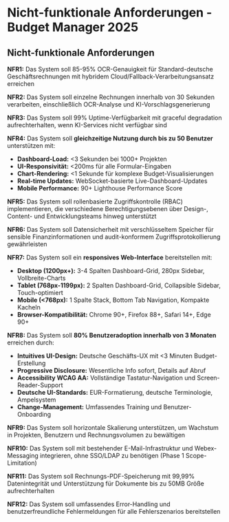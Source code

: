 # Nicht-funktionale Anforderungen - Budget Manager 2025

## Nicht-funktionale Anforderungen

**NFR1:** Das System soll 85-95% OCR-Genauigkeit für Standard-deutsche Geschäftsrechnungen mit hybridem Cloud/Fallback-Verarbeitungsansatz erreichen

**NFR2:** Das System soll einzelne Rechnungen innerhalb von 30 Sekunden verarbeiten, einschließlich OCR-Analyse und KI-Vorschlagsgenerierung

**NFR3:** Das System soll 99% Uptime-Verfügbarkeit mit graceful degradation aufrechterhalten, wenn KI-Services nicht verfügbar sind

**NFR4:** Das System soll **gleichzeitige Nutzung durch bis zu 50 Benutzer** unterstützen mit:
- **Dashboard-Load:** <3 Sekunden bei 1000+ Projekten
- **UI-Responsivität:** <200ms für alle Formular-Eingaben
- **Chart-Rendering:** <1 Sekunde für komplexe Budget-Visualisierungen
- **Real-time Updates:** WebSocket-basierte Live-Dashboard-Updates
- **Mobile Performance:** 90+ Lighthouse Performance Score

**NFR5:** Das System soll rollenbasierte Zugriffskontrolle (RBAC) implementieren, die verschiedene Berechtigungsebenen über Design-, Content- und Entwicklungsteams hinweg unterstützt

**NFR6:** Das System soll Datensicherheit mit verschlüsseltem Speicher für sensible Finanzinformationen und audit-konformem Zugriffsprotokollierung gewährleisten

**NFR7:** Das System soll ein **responsives Web-Interface** bereitstellen mit:
- **Desktop (1200px+):** 3-4 Spalten Dashboard-Grid, 280px Sidebar, Vollbreite-Charts
- **Tablet (768px-1199px):** 2 Spalten Dashboard-Grid, Collapsible Sidebar, Touch-optimiert
- **Mobile (<768px):** 1 Spalte Stack, Bottom Tab Navigation, Kompakte Kacheln
- **Browser-Kompatibilität:** Chrome 90+, Firefox 88+, Safari 14+, Edge 90+

**NFR8:** Das System soll **80% Benutzeradoption innerhalb von 3 Monaten** erreichen durch:
- **Intuitives UI-Design:** Deutsche Geschäfts-UX mit <3 Minuten Budget-Erstellung
- **Progressive Disclosure:** Wesentliche Info sofort, Details auf Abruf
- **Accessibility WCAG AA:** Vollständige Tastatur-Navigation und Screen-Reader-Support
- **Deutsche UI-Standards:** EUR-Formatierung, deutsche Terminologie, Ampelsystem
- **Change-Management:** Umfassendes Training und Benutzer-Onboarding

**NFR9:** Das System soll horizontale Skalierung unterstützen, um Wachstum in Projekten, Benutzern und Rechnungsvolumen zu bewältigen

**NFR10:** Das System soll mit bestehender E-Mail-Infrastruktur und Webex-Messaging integrieren, ohne SSO/LDAP zu benötigen (Phase 1 Scope-Limitation)

**NFR11:** Das System soll Rechnungs-PDF-Speicherung mit 99,99% Datenintegrität und Unterstützung für Dokumente bis zu 50MB Größe aufrechterhalten

**NFR12:** Das System soll umfassendes Error-Handling und benutzerfreundliche Fehlermeldungen für alle Fehlerszenarios bereitstellen